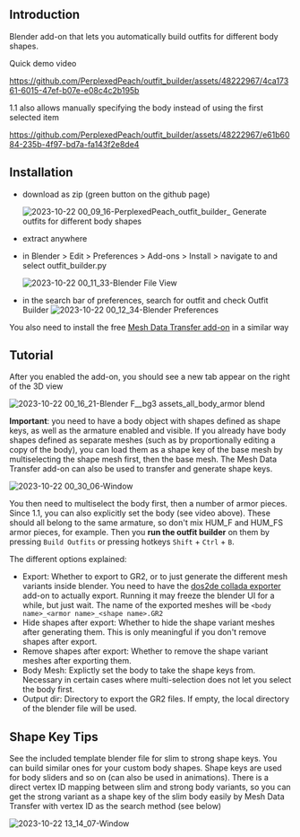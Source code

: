 ## Introduction
Blender add-on that lets you automatically build outfits for different body shapes.

Quick demo video


https://github.com/PerplexedPeach/outfit_builder/assets/48222967/4ca17361-6015-47ef-b07e-e08c4c2b195b

1.1 also allows manually specifying the body instead of using the first selected item

https://github.com/PerplexedPeach/outfit_builder/assets/48222967/e61b6084-235b-4f97-bd7a-fa143f2e8de4



## Installation
- download as zip (green button on the github page)
  
  ![2023-10-22 00_09_16-PerplexedPeach_outfit_builder_ Generate outfits for different body shapes](https://github.com/PerplexedPeach/outfit_builder/assets/48222967/f738daf3-5893-4c1f-82d4-c269e009a825)

- extract anywhere
- in Blender > Edit > Preferences > Add-ons > Install > navigate to and select outfit_builder.py

  ![2023-10-22 00_11_33-Blender File View](https://github.com/PerplexedPeach/outfit_builder/assets/48222967/45aceeae-9f63-4ec0-81c6-38db2274adb7)

- in the search bar of preferences, search for outfit and check Outfit Builder
![2023-10-22 00_12_34-Blender Preferences](https://github.com/PerplexedPeach/outfit_builder/assets/48222967/441c9063-882c-4f0b-8126-e461a6af0ba0)

You also need to install the free [Mesh Data Transfer add-on](https://mmemoli.gumroad.com/l/tOKEh) in a similar way

## Tutorial
After you enabled the add-on, you should see a new tab appear on the right of the 3D view

![2023-10-22 00_16_21-Blender  F__bg3 assets_all_body_armor blend](https://github.com/PerplexedPeach/outfit_builder/assets/48222967/521fb3ff-baf7-487e-954e-826648cc6e68)

**Important**: you need to have a body object with shapes defined as shape keys, as well as the armature enabled and visible. 
If you already have body shapes defined as separate meshes (such as by proportionally editing a copy of the body), you can load them as a shape key of the base mesh by multiselecting the shape mesh first, then the base mesh. The Mesh Data Transfer add-on can also be used to transfer and generate shape keys.

![2023-10-22 00_30_06-Window](https://github.com/PerplexedPeach/outfit_builder/assets/48222967/861b03b9-8810-4c94-806c-e599b144bf4d)

You then need to multiselect the body first, then a number of armor pieces. Since 1.1, you can also explicitly set the body (see video above). These should all belong to the same armature, so don't mix HUM_F and HUM_FS armor pieces, for example.
Then you **run the outfit builder** on them by pressing `Build Outfits` or pressing hotkeys `Shift` + `Ctrl` + `B`. 

The different options explained:
- Export: Whether to export to GR2, or to just generate the different mesh variants inside blender. You need to have the [dos2de collada exporter](https://github.com/Norbyte/dos2de_collada_exporter) add-on to actually export. Running it may freeze the blender UI for a while, but just wait. The name of the exported meshes will be `<body name>_<armor name>_<shape name>.GR2`
- Hide shapes after export: Whether to hide the shape variant meshes after generating them. This is only meaningful if you don't remove shapes after export.
- Remove shapes after export: Whether to remove the shape variant meshes after exporting them.
- Body Mesh: Explictly set the body to take the shape keys from. Necessary in certain cases where multi-selection does not let you select the body first.
- Output dir: Directory to export the GR2 files. If empty, the local directory of the blender file will be used.

## Shape Key Tips
See the included template blender file for slim to strong shape keys. You can build similar ones for your custom body shapes.
Shape keys are used for body sliders and so on (can also be used in animations). There is a direct vertex ID mapping between slim and strong body variants, so you can get the strong variant as a shape key of the slim body easily by Mesh Data Transfer with vertex ID as the search method (see below)

![2023-10-22 13_14_07-Window](https://github.com/PerplexedPeach/outfit_builder/assets/48222967/b3985059-9a74-499f-831b-a90201b2f532)

